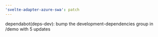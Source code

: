 ```yaml
---
'svelte-adapter-azure-swa': patch
---
```


dependabot(deps-dev): bump the development-dependencies group in /demo with 5 updates
